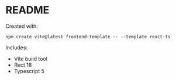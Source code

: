 # README  
Created with:  
```
npm create vite@latest frontend-template -- --template react-ts
```
Includes:  
* Vite build tool
* Rect 18
* Typescript 5